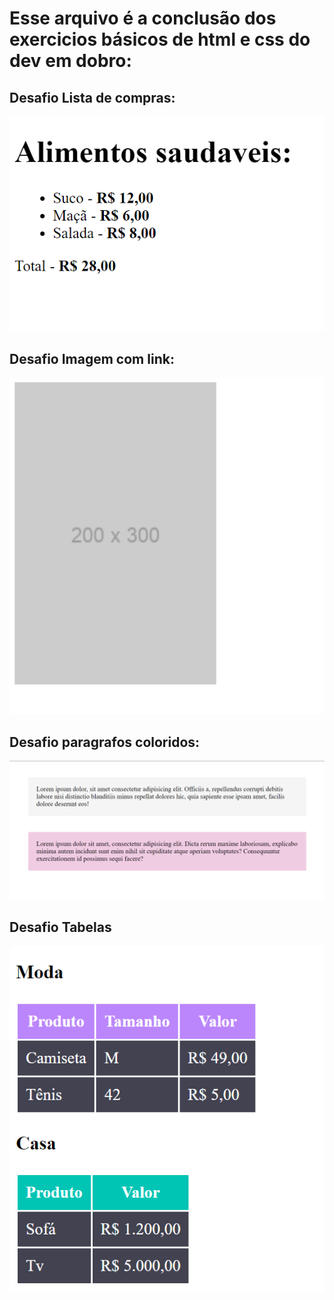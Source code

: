 # Esse arquivo é a conclusão dos exercicios básicos de html e css do dev em dobro:

## Desafio Lista de compras:
<img src="./assets/lista-de-compras.PNG">

## Desafio Imagem com link:
<img src="./assets/img-placeholder.PNG">

## Desafio paragrafos coloridos:
<img src="./assets/paragrafos-coloridos.PNG">

## Desafio Tabelas
<img src="./assets/desafio-tabela.PNG">
